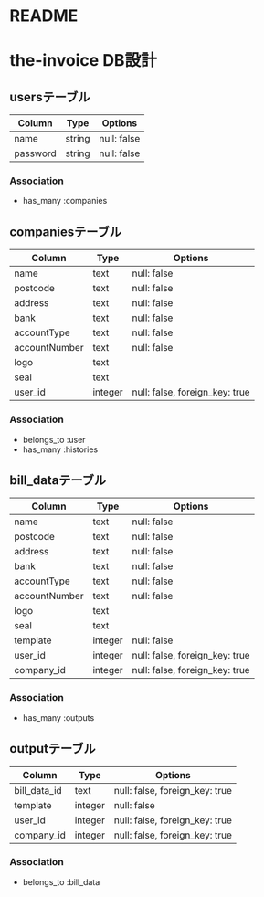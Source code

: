 # README

# the-invoice DB設計
## usersテーブル
|Column|Type|Options|
|------|----|-------|
|name|string|null: false|
|password|string|null: false|
### Association
- has_many :companies

## companiesテーブル
|Column|Type|Options|
|------|----|-------|
|name|text|null: false|
|postcode|text|null: false|
|address|text|null: false|
|bank|text|null: false|
|accountType|text|null: false|
|accountNumber|text|null: false|
|logo|text||
|seal|text||
|user_id|integer|null: false, foreign_key: true|
### Association
- belongs_to :user
- has_many :histories

## bill_dataテーブル
|Column|Type|Options|
|------|----|-------|
|name|text|null: false|
|postcode|text|null: false|
|address|text|null: false|
|bank|text|null: false|
|accountType|text|null: false|
|accountNumber|text|null: false|
|logo|text||
|seal|text||
|template|integer|null: false|
|user_id|integer|null: false, foreign_key: true|
|company_id|integer|null: false, foreign_key: true|
### Association
- has_many :outputs

## outputテーブル
|Column|Type|Options|
|------|----|-------|
|bill_data_id|text|null: false, foreign_key: true|
|template|integer|null: false|
|user_id|integer|null: false, foreign_key: true|
|company_id|integer|null: false, foreign_key: true|
### Association
- belongs_to :bill_data